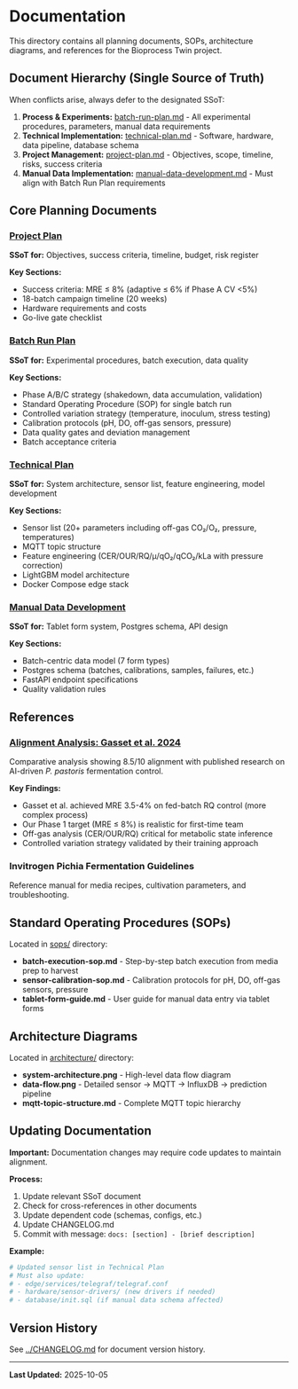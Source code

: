 # Documentation

This directory contains all planning documents, SOPs, architecture diagrams, and references for the Bioprocess Twin project.

## Document Hierarchy (Single Source of Truth)

When conflicts arise, always defer to the designated SSoT:

1. **Process & Experiments:** [batch-run-plan.md](batch-run-plan.md) - All experimental procedures, parameters, manual data requirements
2. **Technical Implementation:** [technical-plan.md](technical-plan.md) - Software, hardware, data pipeline, database schema
3. **Project Management:** [project-plan.md](project-plan.md) - Objectives, scope, timeline, risks, success criteria
4. **Manual Data Implementation:** [manual-data-development.md](manual-data-development.md) - Must align with Batch Run Plan requirements

## Core Planning Documents

### [Project Plan](project-plan.md)
**SSoT for:** Objectives, success criteria, timeline, budget, risk register

**Key Sections:**
- Success criteria: MRE ≤ 8% (adaptive ≤ 6% if Phase A CV <5%)
- 18-batch campaign timeline (20 weeks)
- Hardware requirements and costs
- Go-live gate checklist

### [Batch Run Plan](batch-run-plan.md)
**SSoT for:** Experimental procedures, batch execution, data quality

**Key Sections:**
- Phase A/B/C strategy (shakedown, data accumulation, validation)
- Standard Operating Procedure (SOP) for single batch run
- Controlled variation strategy (temperature, inoculum, stress testing)
- Calibration protocols (pH, DO, off-gas sensors, pressure)
- Data quality gates and deviation management
- Batch acceptance criteria

### [Technical Plan](technical-plan.md)
**SSoT for:** System architecture, sensor list, feature engineering, model development

**Key Sections:**
- Sensor list (20+ parameters including off-gas CO₂/O₂, pressure, temperatures)
- MQTT topic structure
- Feature engineering (CER/OUR/RQ/μ/qO₂/qCO₂/kLa with pressure correction)
- LightGBM model architecture
- Docker Compose edge stack

### [Manual Data Development](manual-data-development.md)
**SSoT for:** Tablet form system, Postgres schema, API design

**Key Sections:**
- Batch-centric data model (7 form types)
- Postgres schema (batches, calibrations, samples, failures, etc.)
- FastAPI endpoint specifications
- Quality validation rules

## References

### [Alignment Analysis: Gasset et al. 2024](references/alignment-analysis-gasset2024.md)
Comparative analysis showing 8.5/10 alignment with published research on AI-driven *P. pastoris* fermentation control.

**Key Findings:**
- Gasset et al. achieved MRE 3.5-4% on fed-batch RQ control (more complex process)
- Our Phase 1 target (MRE ≤ 8%) is realistic for first-time team
- Off-gas analysis (CER/OUR/RQ) critical for metabolic state inference
- Controlled variation strategy validated by their training approach

### Invitrogen Pichia Fermentation Guidelines
Reference manual for media recipes, cultivation parameters, and troubleshooting.

## Standard Operating Procedures (SOPs)

Located in [sops/](sops/) directory:

- **batch-execution-sop.md** - Step-by-step batch execution from media prep to harvest
- **sensor-calibration-sop.md** - Calibration protocols for pH, DO, off-gas sensors, pressure
- **tablet-form-guide.md** - User guide for manual data entry via tablet forms

## Architecture Diagrams

Located in [architecture/](architecture/) directory:

- **system-architecture.png** - High-level data flow diagram
- **data-flow.png** - Detailed sensor → MQTT → InfluxDB → prediction pipeline
- **mqtt-topic-structure.md** - Complete MQTT topic hierarchy

## Updating Documentation

**Important:** Documentation changes may require code updates to maintain alignment.

**Process:**
1. Update relevant SSoT document
2. Check for cross-references in other documents
3. Update dependent code (schemas, configs, etc.)
4. Update CHANGELOG.md
5. Commit with message: `docs: [section] - [brief description]`

**Example:**
```bash
# Updated sensor list in Technical Plan
# Must also update:
# - edge/services/telegraf/telegraf.conf
# - hardware/sensor-drivers/ (new drivers if needed)
# - database/init.sql (if manual data schema affected)
```

## Version History

See [../CHANGELOG.md](../CHANGELOG.md) for document version history.

---

**Last Updated:** 2025-10-05

